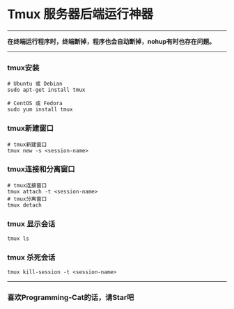 # Tmux 服务器后端运行神器
***
**在终端运行程序时，终端断掉，程序也会自动断掉，nohup有时也存在问题。**
***
### tmux安装
```language
# Ubuntu 或 Debian
sudo apt-get install tmux

# CentOS 或 Fedora
sudo yum install tmux
```
### tmux新建窗口
```language
# tmux新建窗口
tmux new -s <session-name>
```
### tmux连接和分离窗口
```language
# tmux连接窗口
tmux attach -t <session-name>
# tmux分离窗口
tmux detach
```
### tmux 显示会话
```language
tmux ls
```
### tmux 杀死会话
```language
tmux kill-session -t <session-name>
```

***
### **喜欢Programming-Cat的话，请Star吧**


